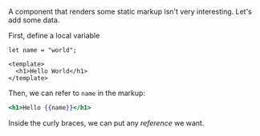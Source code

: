 A component that renders some static markup isn't very interesting. 
Let's add some data.

First, define a local variable 

```gjs
let name = "world";

<template>
  <h1>Hello World</h1>
</template>
```

Then, we can refer to `name` in the markup:
```hbs
<h1>Hello {{name}}</h1>
```
Inside the curly braces, we can put any _reference_ we want.
